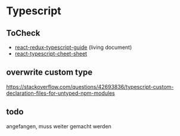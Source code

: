 # Typescript

## ToCheck
* [react-redux-typescript-guide](https://github.com/piotrwitek/react-redux-typescript-guide) (living document)
* [react-typescript-cheet-sheet](https://github.com/sw-yx/react-typescript-cheatsheet)


## overwrite custom type
https://stackoverflow.com/questions/42693836/typescript-custom-declaration-files-for-untyped-npm-modules

## todo
angefangen, muss weiter gemacht werden